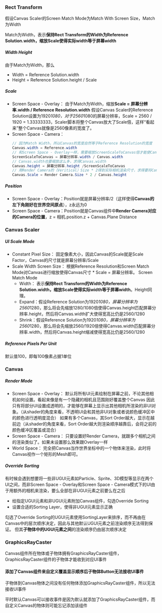 ### Rect Transform
假设Canvas Scaler的Screen Match Mode为Match With Screen Size，Match为Width

Match为Width，表示**保持Rect Transform的Width为Reference Solution.width，缩放Scale使得实际width等于屏幕width**
##### Width Height

由于Match为Width，那么
- Width = Reference Solution.width
- Height = Reference Solution.height / Scale
##### Scale
- Screen Space - Overlay：
由于Match为Width，缩放**Scale = 屏幕分辨率.width / Reference Resolution.width** 假设Canvas Scaler的Reference Solution设置为1920*1080，对于2560*1080的屏幕分辨率，Scale = 2560 / 1920 = 1.33333333，Scaler脚本将整个Canvas放大了Scale倍，这样“看起来”整个Canvas就像是2560像素的宽度了。
- Screen Space - Camera：
     ``` csharp
     // 因为Match Width，所以Canvas的宽度自然等于Reference Resolution的宽度
    Canvas.width = Reference.width
    // 和Screen Space - Overlay一样，需要缩放ScreenScaleToCanvas倍才能使Canvas.width的像素尺寸和屏幕宽度一致。
    ScreenScaleToCanvas = 屏幕分辨率.width / Canvas.width
    // Canvas.width也要缩放这么多，求得Canvas.width
    Canvas.height = 屏幕分辨率.height /ScreenScaleToCanvas
    // 用Render Camera的（Veritical）Size * 2得到实际相机渲染尺寸，求得要将Canvas缩放Scale倍才能刚好使Canvas和相机尺寸一致
    Canvas.Scale = Render Camera.Size * 2 / Canvas.height
    ```

##### Position
- Screen Space - Overlay：Position就是屏幕分辨率/2（这样使得**Canvas的左下角刚好在世界空间原点**），z永远为0
- Screen Space - Camera：Position就是Canvas组件中**Render Camera对应的Camera的位置**，z = 相机.position.z + Canvas.Plane Distance

### Canvas Scaler
##### UI Scale Mode
- Constant Pixel Size：
固定像素大小，因此Canvas的Scale就是Scale Factor，Canvas的尺寸就是屏幕分辨率/Scale
- Scale Width Screen Size：
    根据Reference Resolution和Screen Match Mode对Canvas进行缩放使得Canvas尺寸 * Scale = 屏幕分辨率。
    Screen Match Mode
    - Width：
    表示**保持Rect Transform的Width为Reference Solution.width，缩放Scale使得实际width等于屏幕width**。Height同理。
    - Expand：假设Reference Solution为1920*1080，屏幕分辨率为2560*1280，那么将会先缩放1280/1080倍使得Canvas.height匹配屏幕分辨率.height，然后将Canvas.width扩大使得宽高比仍是2560/1280
    - Shrink：假设Reference Solution为1920*1080，屏幕分辨率为2560*1280，那么将会先缩放2560/1920倍使得Canvas.width匹配屏幕分辨率.width，然后将Canvas.height缩减使得宽高比仍是2560/1280
##### Reference Pixels Per Unit
默认值100，即每100像素占据1单位

### Canvas

##### Render Mode

- Screen Space - Overlay：
默认将所有UI元素绘制在屏幕之前，不论其他相机如何设置。看起来像是有一个隐藏的相机且范围刚好覆盖整个Canvas
因此只有将部分UI设置成透明的，才能够在屏幕上显示出其他相机所渲染的非UI对象。（从shader的角度来看，不透明UI会和其他非UI对象或者说颜色缓冲区中的颜色进行透明度混合）
如果有多个Canvas，其Sort Order越大，显示在越前边（从shader的角度来看，Sort Order越大则渲染顺序越靠后，会将之前的颜色缓冲区覆盖或混合）
- Screen Space - Camera：
只要设置好Render Camera，就跟多个相机之间的渲染类似了。如果未设置那么效果跟Overlay一样
- World Space：
完全把Canvas当作世界坐标中的一个物体来渲染，此时将Canvas视作一个矩形的Mesh即可。

##### Override Sorting

有时候会遇到想要将一些非UGUI元素如Particle、Sprite、3D模型等显示在两个UI之间，而非Screen Space - Overlay和Screen Space - Camera模式下的UI由于用额外的相机来渲染，要么全部在非UGUI元素之前要么在之后

-   给指定UGUI元素和非UGUI元素附加Canvas组件，勾选Override Sorting
-   设置合适的Sorting Layer，使得非UGUI元素显示正确

勾选了Override Sorting的UGUI元素使用SortingLayer来排序，而不再由在Canvas中的层次顺序决定，因此与其他默认UGUI元素之前渲染顺序无法得到保证。
但其**子物体中的UGUI元素之间**的渲染顺序仍由层次顺序决定

### GraphicsRayCaster

Canvas组件所在物体或子物体拥有GraphicsRayCaster组件，GraphicsRayCaster组件的子物体才能收到对应UI事件

#### 添加了Canvas组件来自定义覆盖显示顺序后子物体Button无法接收UI事件

子物体到Canvas物体之间没有任何物体添加GraphicsRayCaster组件，所以无法接收UI事件

平时默认Canvas可以接收事件是因为默认就添加了GraphicsRayCaster组件，而自定义Canvas的物体则可能忘记添加该组件
